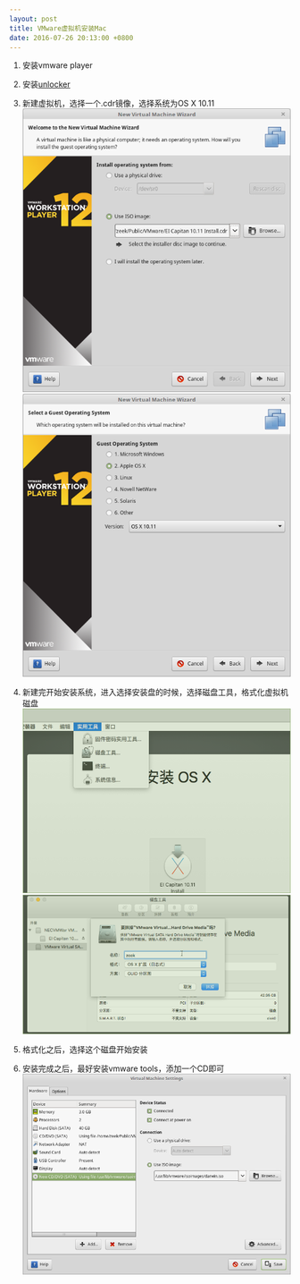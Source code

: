 ```yaml
---
layout: post
title: VMware虚拟机安装Mac
date: 2016-07-26 20:13:00 +0800
---
```

1. 安装vmware player

2. 安装[unlocker](http://pan.baidu.com/s/1dFny5Yp)

3. 新建虚拟机，选择一个.cdr镜像，选择系统为OS X 10.11
![choose-image](/image/choose-image.png)
![choose-os](/image/choose-os.png)

4. 新建完开始安装系统，进入选择安装盘的时候，选择磁盘工具，格式化虚拟机磁盘
![disk](/image/disk.png)
![format](/image/format.png)

5. 格式化之后，选择这个磁盘开始安装

6. 安装完成之后，最好安装vmware tools，添加一个CD即可
![vmware-tools](/image/vmware-tools.png)
